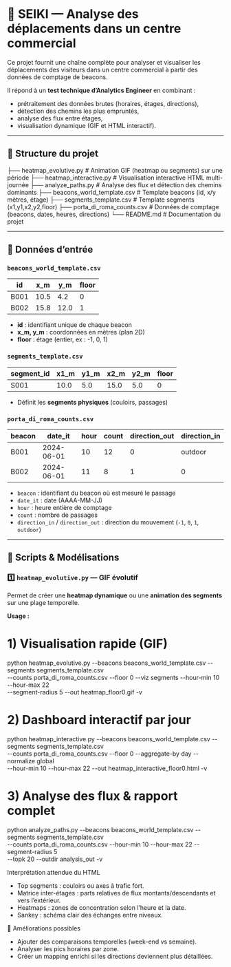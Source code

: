# 🏬 SEIKI — Analyse des déplacements dans un centre commercial

Ce projet fournit une chaîne complète pour analyser et visualiser les déplacements des visiteurs dans un centre commercial à partir des données de comptage de beacons.

Il répond à un **test technique d’Analytics Engineer** en combinant :
- prétraitement des données brutes (horaires, étages, directions),
- détection des chemins les plus empruntés,
- analyse des flux entre étages,
- visualisation dynamique (GIF et HTML interactif).

---

## 📂 Structure du projet
├── heatmap_evolutive.py # Animation GIF (heatmap ou segments) sur une période
├── heatmap_interactive.py # Visualisation interactive HTML multi-journée
├── analyze_paths.py # Analyse des flux et détection des chemins dominants
├── beacons_world_template.csv # Template beacons (id, x/y mètres, étage)
├── segments_template.csv # Template segments (x1,y1,x2,y2,floor)
├── porta_di_roma_counts.csv # Données de comptage (beacons, dates, heures, directions)
└── README.md # Documentation du projet

---

## 🔧 Données d’entrée

### `beacons_world_template.csv`
| id        | x_m  | y_m  | floor |
|-----------|------|------|-------|
| B001      | 10.5 |  4.2 | 0     |
| B002      | 15.8 | 12.0 | 1     |

- **id** : identifiant unique de chaque beacon  
- **x_m, y_m** : coordonnées en mètres (plan 2D)
- **floor** : étage (entier, ex : -1, 0, 1)

### `segments_template.csv`
| segment_id | x1_m | y1_m | x2_m | y2_m | floor |
|------------|------|------|------|------|-------|
| S001       | 10.0 | 5.0  | 15.0 | 5.0  | 0     |

- Définit les **segments physiques** (couloirs, passages)

### `porta_di_roma_counts.csv`
| beacon | date_it    | hour | count | direction_out | direction_in |
|--------|-----------|------|-------|---------------|--------------|
| B001   | 2024-06-01 | 10   | 12    | 0             | outdoor      |
| B002   | 2024-06-01 | 11   | 8     | 1             | 0            |

- `beacon` : identifiant du beacon où est mesuré le passage  
- `date_it` : date (AAAA-MM-JJ)  
- `hour` : heure entière de comptage  
- `count` : nombre de passages  
- `direction_in` / `direction_out` : direction du mouvement (`-1`, `0`, `1`, `outdoor`)

---

## 🚀 Scripts & Modélisations

### 1️⃣ `heatmap_evolutive.py` — GIF évolutif

Permet de créer une **heatmap dynamique** ou une **animation des segments** sur une plage temporelle.

**Usage :**

# 1) Visualisation rapide (GIF)
python heatmap_evolutive.py --beacons beacons_world_template.csv --segments segments_template.csv \
  --counts porta_di_roma_counts.csv --floor 0 --viz segments --hour-min 10 --hour-max 22 \
  --segment-radius 5 --out heatmap_floor0.gif -v

# 2) Dashboard interactif par jour
python heatmap_interactive.py --beacons beacons_world_template.csv --segments segments_template.csv \
  --counts porta_di_roma_counts.csv --floor 0 --aggregate-by day --normalize global \
  --hour-min 10 --hour-max 22 --out heatmap_interactive_floor0.html -v

# 3) Analyse des flux & rapport complet
python analyze_paths.py --beacons beacons_world_template.csv --segments segments_template.csv \
  --counts porta_di_roma_counts.csv --hour-min 10 --hour-max 22 --segment-radius 5 \
  --topk 20 --outdir analysis_out -v


Interprétation attendue du HTML
- Top segments : couloirs ou axes à trafic fort.
- Matrice inter-étages : parts relatives de flux montants/descendants et vers l’extérieur.
- Heatmaps : zones de concentration selon l’heure et la date.
- Sankey : schéma clair des échanges entre niveaux.


🧩 Améliorations possibles
- Ajouter des comparaisons temporelles (week-end vs semaine).
- Analyser les pics horaires par zone.
- Créer un mapping enrichi si les directions deviennent plus détaillées.
